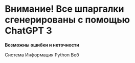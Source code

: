 <h1>Внимание! Все шпаргалки сгенерированы с помощью ChatGPT 3</h1>
<p><strong>Возможны ошибки и неточности</strong></p>
<p>Система
Информация
Python
Веб</p>